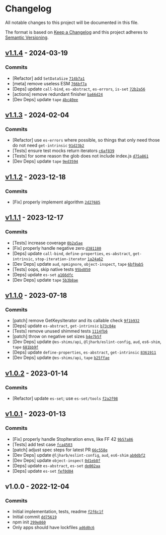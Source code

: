 # Changelog

All notable changes to this project will be documented in this file.

The format is based on [Keep a Changelog](https://keepachangelog.com/en/1.0.0/)
and this project adheres to [Semantic Versioning](https://semver.org/spec/v2.0.0.html).

## [v1.1.4](https://github.com/es-shims/Set.prototype.intersection/compare/v1.1.3...v1.1.4) - 2024-03-19

### Commits

- [Refactor] add `SetDataSize` [`714b7a1`](https://github.com/es-shims/Set.prototype.intersection/commit/714b7a1b25b3f403ec1415ba4b3eb1ee5ae6ea64)
- [meta] remove useless ESM [`766bf7a`](https://github.com/es-shims/Set.prototype.intersection/commit/766bf7a7f0a3406f95b2338dcc69d4e584889bad)
- [Deps] update `call-bind`, `es-abstract`, `es-errors`, `is-set` [`72b2a56`](https://github.com/es-shims/Set.prototype.intersection/commit/72b2a567d899e20239889de0a4876e6acbb6e575)
- [actions] remove redundant finisher [`ba66d24`](https://github.com/es-shims/Set.prototype.intersection/commit/ba66d249c62aa8797ec28e3e69d85a067f787bce)
- [Dev Deps] update `tape` [`4bc40ee`](https://github.com/es-shims/Set.prototype.intersection/commit/4bc40eebcf57ae9342f0095d7e86b397a52ce7d0)

## [v1.1.3](https://github.com/es-shims/Set.prototype.intersection/compare/v1.1.2...v1.1.3) - 2024-02-04

### Commits

- [Refactor] use `es-errors` where possible, so things that only need those do not need `get-intrinsic` [`91d23b2`](https://github.com/es-shims/Set.prototype.intersection/commit/91d23b2797233204058de003778250f5e429efdd)
- [Tests] ensure test mocks return iterators [`c6af839`](https://github.com/es-shims/Set.prototype.intersection/commit/c6af839a2f1d6fa12e97bb04444533481586ed68)
- [Tests] for some reason the glob does not include index.js [`d75a861`](https://github.com/es-shims/Set.prototype.intersection/commit/d75a86156b0128ad26596ec374c99525ada45bd1)
- [Dev Deps] update `tape` [`9ed3594`](https://github.com/es-shims/Set.prototype.intersection/commit/9ed35949d79f79b52b078323c3ef6a04f25b1f70)

## [v1.1.2](https://github.com/es-shims/Set.prototype.intersection/compare/v1.1.1...v1.1.2) - 2023-12-18

### Commits

- [Fix] properly implement algorithm [`2d27685`](https://github.com/es-shims/Set.prototype.intersection/commit/2d276854d284bdbbf3b4917f70a02479b414ba35)

## [v1.1.1](https://github.com/es-shims/Set.prototype.intersection/compare/v1.1.0...v1.1.1) - 2023-12-17

### Commits

- [Tests] increase coverage [`0b2a5ae`](https://github.com/es-shims/Set.prototype.intersection/commit/0b2a5ae1f061b732dc125894d6824b4f13d921e1)
- [Fix] properly handle negative zero [`d381180`](https://github.com/es-shims/Set.prototype.intersection/commit/d381180c1efda6071dcaf24639fe58daf30088b1)
- [Deps] update `call-bind`, `define-properties`, `es-abstract`, `get-intrinsic`, `stop-iteration-iterator` [`1a24a62`](https://github.com/es-shims/Set.prototype.intersection/commit/1a24a62bfb714480f294c3ef226bed45cf438624)
- [Dev Deps] update `aud`, `npmignore`, `object-inspect`, `tape` [`6bf9ab5`](https://github.com/es-shims/Set.prototype.intersection/commit/6bf9ab59f196640bac490f45a790d5b0be066228)
- [Tests] oops, skip native tests [`95bd850`](https://github.com/es-shims/Set.prototype.intersection/commit/95bd850c33ee743c39398b5c1e48f7a1974cab07)
- [Deps] update `es-set` [`a166dfc`](https://github.com/es-shims/Set.prototype.intersection/commit/a166dfccfeac07e2427e1834608184dd6b5f4bdb)
- [Dev Deps] update `tape` [`5b3b8ae`](https://github.com/es-shims/Set.prototype.intersection/commit/5b3b8ae3190ab3297043d955d93941dd4a2de060)

## [v1.1.0](https://github.com/es-shims/Set.prototype.intersection/compare/v1.0.2...v1.1.0) - 2023-07-18

### Commits

- [patch] remove GetKeysIterator and its callable check [`9f1b932`](https://github.com/es-shims/Set.prototype.intersection/commit/9f1b9325d37f922af37490e018e620a2b5dd1ac9)
- [Deps] update `es-abstract`, `get-intrinsic` [`b73c04e`](https://github.com/es-shims/Set.prototype.intersection/commit/b73c04ed265fa1c25539b98cf3be6c4a0cb382c4)
- [Tests] remove unused shimmed tests [`1114fb6`](https://github.com/es-shims/Set.prototype.intersection/commit/1114fb66fe826291efe11b7329273f90ef101361)
- [patch] throw on negative set sizes [`b4e7b5f`](https://github.com/es-shims/Set.prototype.intersection/commit/b4e7b5f5304e4b61588fdb8faa0d60bf1dfd8e06)
- [Dev Deps] update `@es-shims/api`, `@ljharb/eslint-config`, `aud`, `es6-shim`, `tape` [`681bb9f`](https://github.com/es-shims/Set.prototype.intersection/commit/681bb9fc33547046bbaf06f60482718be6b7a685)
- [Deps] update `define-properties`, `es-abstract`, `get-intrinsic` [`8361911`](https://github.com/es-shims/Set.prototype.intersection/commit/83619113246b312108e2c1bec52474823b54a767)
- [Dev Deps] update `@es-shims/api`, `tape` [`b25ffae`](https://github.com/es-shims/Set.prototype.intersection/commit/b25ffaec177f277b280a21a71884705624881d29)

## [v1.0.2](https://github.com/es-shims/Set.prototype.intersection/compare/v1.0.1...v1.0.2) - 2023-01-14

### Commits

- [Refactor] update `es-set`; use `es-set/tools` [`f2a2f98`](https://github.com/es-shims/Set.prototype.intersection/commit/f2a2f98c744155c672275a02d607bf2673edbca8)

## [v1.0.1](https://github.com/es-shims/Set.prototype.intersection/compare/v1.0.0...v1.0.1) - 2023-01-13

### Commits

- [Fix] properly handle StopIteration envs, like FF 42 [`9b57a86`](https://github.com/es-shims/Set.prototype.intersection/commit/9b57a86507bcaa8c3c35a5d644a94d47e803c885)
- [Tests] add test case [`fca4503`](https://github.com/es-shims/Set.prototype.intersection/commit/fca4503f74f2ef9629d633858f000bbd7893e005)
- [patch] adjust spec steps for latest PR [`66c558e`](https://github.com/es-shims/Set.prototype.intersection/commit/66c558ea809edebc3c6a50492d3d3c0b4e4b541c)
- [Dev Deps] update `@ljharb/eslint-config`, `aud`, `es6-shim` [`ab0dbf2`](https://github.com/es-shims/Set.prototype.intersection/commit/ab0dbf2b3d6adc45611d6b79addc13df5a9b6ec4)
- [Dev Deps] update `object-inspect` [`0d1eb8f`](https://github.com/es-shims/Set.prototype.intersection/commit/0d1eb8f9ee1a3c390e13e31f0d1cb541be72e33d)
- [Deps] update `es-abstract`, `es-set` [`de002aa`](https://github.com/es-shims/Set.prototype.intersection/commit/de002aa58086f0fbd249c76f4b6986d542c4ed0f)
- [Deps] update `es-set` [`fef0d04`](https://github.com/es-shims/Set.prototype.intersection/commit/fef0d046709f1379becf9c4ed5a2d2d051943a32)

## v1.0.0 - 2022-12-04

### Commits

- Initial implementation, tests, readme [`f2f6c1f`](https://github.com/es-shims/Set.prototype.intersection/commit/f2f6c1fabda832013b24746315fcf7e9c175c5c6)
- Initial commit [`dd75619`](https://github.com/es-shims/Set.prototype.intersection/commit/dd756198f69b3b82a8fba0c4815723061b154dc2)
- npm init [`299e860`](https://github.com/es-shims/Set.prototype.intersection/commit/299e8605d45cace7997c798015df1855b605d99b)
- Only apps should have lockfiles [`ad6d0c6`](https://github.com/es-shims/Set.prototype.intersection/commit/ad6d0c685b9bc13178a19645e508c47177ba0045)
